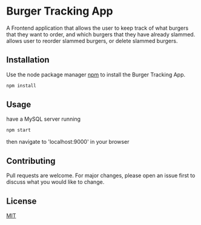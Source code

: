 # Burger Tracking App

A Frontend application that allows the user to keep track of what burgers that they want to order, and which burgers that they have already slammed. allows user to reorder slammed burgers, or delete slammed burgers.

## Installation

Use the node package manager [npm](https://nodejs.org/en/) to install the Burger Tracking App.

```bash
npm install
```

## Usage

have a MySQL server running

```node.js
npm start
```

then navigate to 'localhost:9000' in your browser

## Contributing

Pull requests are welcome. For major changes, please open an issue first to discuss what you would like to change.


## License
[MIT](https://choosealicense.com/licenses/mit/)
